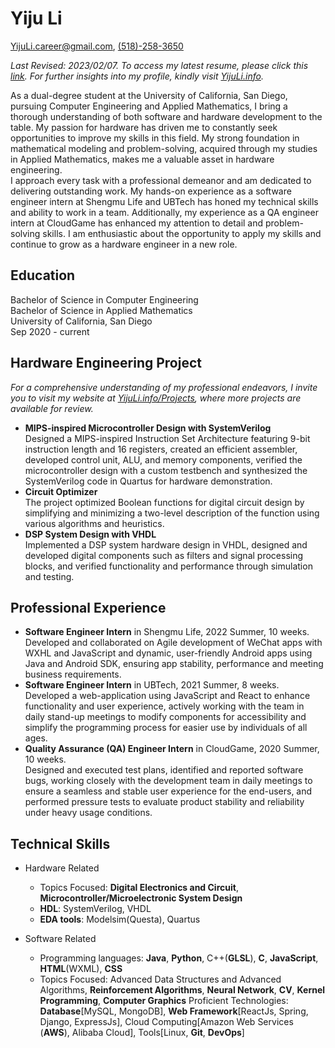 # Yiju Li

[YijuLi.career@gmail.com](mailto:YijuLi.career@gmail.com), [(518)-258-3650](tel:5182583650)

*Last Revised: 2023/02/07. To access my latest resume, please click this [link](resume_hardware.pdf). For further insights into my profile, kindly visit [YijuLi.info](https://yijuli.info).*

As a dual-degree student at the University of California, San Diego, pursuing Computer Engineering and Applied Mathematics, I bring a thorough understanding of both software and hardware development to the table. My passion for hardware has driven me to constantly seek opportunities to improve my skills in this field. My strong foundation in mathematical modeling and problem-solving, acquired through my studies in Applied Mathematics, makes me a valuable asset in hardware engineering.  
I approach every task with a professional demeanor and am dedicated to delivering outstanding work. My hands-on experience as a software engineer intern at Shengmu Life and UBTech has honed my technical skills and ability to work in a team. Additionally, my experience as a QA engineer intern at CloudGame has enhanced my attention to detail and problem-solving skills. I am enthusiastic about the opportunity to apply my skills and continue to grow as a hardware engineer in a new role.

## Education
Bachelor of Science in Computer Engineering  
Bachelor of Science in Applied Mathematics  
University of California, San Diego  
Sep 2020 - current

## Hardware Engineering Project
*For a comprehensive understanding of my professional endeavors, I invite you to visit my website at [YijuLi.info/Projects](https://yijuli.info/projects), where more projects are available for review.*
- **MIPS-inspired Microcontroller Design with SystemVerilog**  
    Designed a MIPS-inspired Instruction Set Architecture featuring 9-bit instruction length and 16 registers, created an efficient assembler, developed control unit, ALU, and memory components, verified the microcontroller design with a custom testbench and synthesized the SystemVerilog code in Quartus for hardware demonstration.
- **Circuit Optimizer**  
    The project optimized Boolean functions for digital circuit design by simplifying and minimizing a two-level description of the function using various algorithms and heuristics.
- **DSP System Design with VHDL**  
    Implemented a DSP system hardware design in VHDL, designed and developed digital components such as filters and signal processing blocks, and verified functionality and performance through simulation and testing.

## Professional Experience

- **Software Engineer Intern** in Shengmu Life, 2022 Summer, 10 weeks.  
    Developed and collaborated on Agile development of WeChat apps with WXHL and JavaScript and dynamic, user-friendly Android apps using Java and Android SDK, ensuring app stability, performance and meeting business requirements.
- **Software Engineer Intern** in UBTech, 2021 Summer, 8 weeks.  
    Developed a web-application using JavaScript and React to enhance functionality and user experience, actively working with the team in daily stand-up meetings to modify components for accessibility and simplify the programming process for easier use by individuals of all ages.
- **Quality Assurance (QA) Engineer Intern** in CloudGame, 2020 Summer, 10 weeks.  
    Designed and executed test plans, identified and reported software bugs, working closely with the development team in daily meetings to ensure a seamless and stable user experience for the end-users, and performed pressure tests to evaluate product stability and reliability under heavy usage conditions.

## Technical Skills
- Hardware Related
  - Topics Focused: **Digital Electronics and Circuit**, **Microcontroller/Microelectronic System Design**
  - **HDL**: SystemVerilog, VHDL
  - **EDA tools**: Modelsim(Questa), Quartus

- Software Related
  - Programming languages: **Java**, **Python**, C++(**GLSL**), **C**, **JavaScript**, **HTML**(WXML), **CSS**
  - Topics Focused: Advanced Data Structures and Advanced Algorithms, **Reinforcement Algorithms**, **Neural Network**, **CV**, **Kernel Programming**, **Computer Graphics**
  Proficient Technologies: **Database**[MySQL, MongoDB], **Web Framework**[ReactJs, Spring, Django, ExpressJs], Cloud Computing[Amazon Web Services (**AWS**), Alibaba Cloud], Tools[Linux, **Git**, **DevOps**]